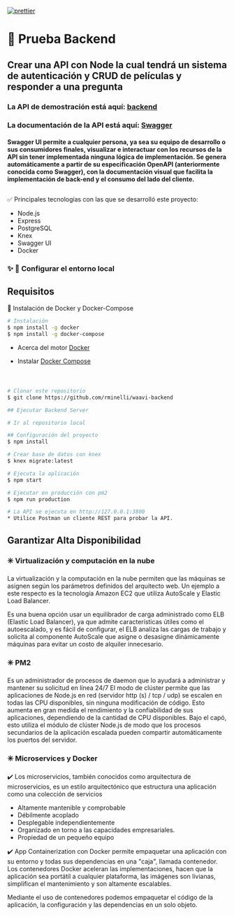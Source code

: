 [![prettier](https://img.shields.io/badge/styled%20with-prettier-ff69b4.svg)](https://github.com/prettier/prettier)

# :movie_camera: Prueba Backend

## Crear una API con Node la cual tendrá un sistema de autenticación y CRUD de películas y responder a una pregunta

### La API de demostración está aquí: [backend](http://ec2-3-135-18-151.us-east-2.compute.amazonaws.com:3800)

### La documentación de la API está aquí: [Swagger](http://ec2-3-135-18-151.us-east-2.compute.amazonaws.com:3800/apidoc)

#### Swagger UI permite a cualquier persona, ya sea su equipo de desarrollo o sus consumidores finales, visualizar e interactuar con los recursos de la API sin tener implementada ninguna lógica de implementación. Se genera automáticamente a partir de su especificación OpenAPI (anteriormente conocida como Swagger), con la documentación visual que facilita la implementación de back-end y el consumo del lado del cliente.

##

:white_check_mark: Principales tecnologías con las que se desarrolló este proyecto:

- Node.js
- Express
- PostgreSQL
- Knex
- Swagger UI
- Docker

### :sparkles: :runner: Configurar el entorno local

## Requisitos

:whale: Instalación de Docker y Docker-Compose

```bash
# Instalación
$ npm install -g docker
$ npm install -g docker-compose
```

- Acerca del motor [Docker](https://docs.docker.com/install/)


- Instalar [Docker Compose](https://docs.docker.com/compose/install/)

#

```bash

```

```bash
# Clonar este repositorio
$ git clone https://github.com/rminelli/waavi-backend

## Ejecutar Backend Server

# Ir al repositorio local

## Configuración del proyecto
$ npm install

# Crear base de datos con knex
$ knex migrate:latest

# Ejecuta la aplicación
$ npm start

# Ejecutar en producción con pm2
$ npm run production

# La API se ejecuta en http://127.0.0.1:3800
* Utilice Postman un cliente REST para probar la API.

```

## Garantizar Alta Disponibilidad

### :eight_spoked_asterisk: Virtualización y computación en la nube

La virtualización y la computación en la nube permiten que las máquinas se asignen según los parámetros definidos del arquitecto web. Un ejemplo a este respecto es la tecnología Amazon EC2 que utiliza AutoScale y Elastic Load Balancer.

Es una buena opción usar un equilibrador de carga administrado como ELB (Elastic Load Balancer), ya que admite características útiles como el autoescalado, y es fácil de configurar, el ELB analiza las cargas de trabajo y solicita al componente AutoScale que asigne o desasigne dinámicamente máquinas para evitar un costo de alquiler innecesario.

### :eight_spoked_asterisk: PM2

Es un administrador de procesos de daemon que lo ayudará a administrar y mantener su solicitud en línea 24/7
El modo de clúster permite que las aplicaciones de Node.js en red (servidor http (s) / tcp / udp) se escalen en todas las CPU disponibles, sin ninguna modificación de código. Esto aumenta en gran medida el rendimiento y la confiabilidad de sus aplicaciones, dependiendo de la cantidad de CPU disponibles. Bajo el capó, esto utiliza el módulo de clúster Node.js de modo que los procesos secundarios de la aplicación escalada pueden compartir automáticamente los puertos del servidor.

### :eight_spoked_asterisk: Microservices y Docker

:heavy_check_mark: Los microservicios, también conocidos como arquitectura de microservicios, es un estilo arquitectónico que estructura una aplicación como una colección de servicios

- Altamente mantenible y comprobable
- Débilmente acoplado
- Desplegable independientemente
- Organizado en torno a las capacidades empresariales.
- Propiedad de un pequeño equipo

:heavy_check_mark: App Containerization con Docker permite empaquetar una aplicación con su entorno y todas sus dependencias en una "caja", llamada contenedor.
Los contenedores Docker aceleran las implementaciones, hacen que la aplicación sea portátil a cualquier plataforma, las imágenes son livianas, simplifican el mantenimiento y son altamente escalables.

Mediante el uso de contenedores podemos empaquetar el código de la aplicación, la configuración y las dependencias en un solo objeto.
